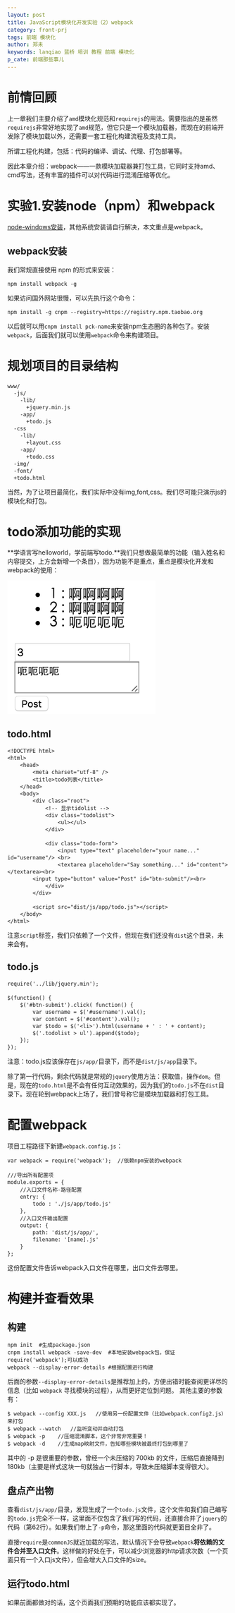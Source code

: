 ```yaml
---
layout: post
title: JavaScript模块化开发实验（2）webpack
category: front-prj
tags: 前端 模块化 
author: 郑未
keywords: lanqiao 蓝桥 培训 教程 前端 模块化
p_cate: 前端那些事儿
---
```


# 前情回顾

上一章我们主要介绍了`amd`模块化规范和`requirejs`的用法。需要指出的是虽然`requirejs`非常好地实现了`amd`规范，但它只是一个模块加载器，而现在的前端开发除了模块加载以外，还需要一套工程化构建流程及支持工具。

所谓工程化构建，包括：代码的编译、调试、代理、打包部署等。

因此本章介绍：webpack——一款模块加载器兼打包工具，它同时支持amd、cmd写法，还有丰富的插件可以对代码进行混淆压缩等优化。

# 实验1.安装node（npm）和webpack

[node-windows安装](http://jingyan.baidu.com/article/b0b63dbfca599a4a483070a5.html)，其他系统安装请自行解决，本文重点是webpack。

## webpack安装

我们常规直接使用 npm 的形式来安装：

```
npm install webpack -g
```

如果访问国外网站很慢，可以先执行这个命令：

```
npm install -g cnpm --registry=https://registry.npm.taobao.org
```

以后就可以用`cnpm install pck-name`来安装npm生态圈的各种包了。安装`webpack`，后面我们就可以使用`webpack`命令来构建项目。

# 规划项目的目录结构

```
www/
  -js/
    -lib/
      +jquery.min.js
    -app/
      +todo.js   
  -css
    -lib/
      +layout.css
    -app/
      +todo.css
  -img/
  -font/
  +todo.html
```

当然，为了让项目最简化，我们实际中没有img,font,css。我们尽可能只演示js的模块化和打包。

# todo添加功能的实现

**学语言写helloworld，学前端写todo.**我们只想做最简单的功能（输入姓名和内容提交，上方会新增一个条目），因为功能不是重点，重点是模块化开发和webpack的使用：

![2.1](/public/img/front-advance/2.1.png)

## todo.html

```
<!DOCTYPE html>
<html>
    <head>
        <meta charset="utf-8" />
        <title>todo列表</title>
    </head>
    <body>
        <div class="root">
            <!-- 显示tidolist -->
            <div class="todolist">
                <ul></ul>
            </div>  
            
            <div class="todo-form">
                <input type="text" placeholder="your name..." id="username"/> <br>
                <textarea placeholder="Say something..." id="content"></textarea><br>
        <input type="button" value="Post" id="btn-submit"/><br>
            </div>
        </div>

        <script src="dist/js/app/todo.js"></script>
    </body>
</html>
```

注意`script`标签，我们只依赖了一个文件，但现在我们还没有`dist`这个目录，未来会有。

## todo.js

```
require('../lib/jquery.min');

$(function() {
    $('#btn-submit').click( function() {
        var username = $('#username').val();
        var content = $('#content').val();
        var $todo = $('<li>').html(username + ' : ' + content);
        $('.todolist > ul').append($todo);
    });
});
```

注意：todo.js应该保存在`js/app/`目录下，而不是`dist/js/app`目录下。

除了第一行代码，剩余代码就是常规的`jquery`使用方法：获取值，操作`dom`。但是，现在的`todo.html`是不会有任何互动效果的，因为我们的`todo.js`不在`dist`目录下。现在轮到webpack上场了，我们曾号称它是模块加载器和打包工具。

# 配置webpack

项目工程路径下新建`webpack.config.js`：

```
var webpack = require('webpack');  //依赖npm安装的webpack

///导出所有配置项
module.exports = {
    //入口文件名称-路径配置
    entry: {
        todo : './js/app/todo.js'
    },
    //入口文件输出配置
    output: {
        path: 'dist/js/app/',
        filename: '[name].js'
    }
};
```

这份配置文件告诉webpack入口文件在哪里，出口文件去哪里。

# 构建并查看效果

## 构建

```
npm init  #生成package.json
cnpm install webpack -save-dev  #本地安装webpack包，保证require('webpack');可以成功
webpack --display-error-details #根据配置进行构建
```

后面的参数`--display-error-details`是推荐加上的，方便出错时能查阅更详尽的信息（比如 `webpack` 寻找模块的过程），从而更好定位到问题。
其他主要的参数有：

```
$ webpack --config XXX.js   //使用另一份配置文件（比如webpack.config2.js）来打包
$ webpack --watch   //监听变动并自动打包
$ webpack -p    //压缩混淆脚本，这个非常非常重要！
$ webpack -d    //生成map映射文件，告知哪些模块被最终打包到哪里了
```

其中的 -p 是很重要的参数，曾经一个未压缩的 700kb 的文件，压缩后直接降到 180kb（主要是样式这块一句就独占一行脚本，导致未压缩脚本变得很大）。

## 盘点产出物

查看`dist/js/app/`目录，发现生成了一个`todo.js`文件，这个文件和我们自己编写的`todo.js`完全不一样，这里面不仅包含了我们写的代码，还直接合并了`jquery`的代码（第62行）。如果我们带上了`-p`命令，那这里面的代码就更面目全非了。

直接`require`是`commonJS`就近加载的写法，默认情况下会导致`webpack`**将依赖的文件合并至入口文件**。这样做的好处在于，可以减少浏览器的http请求次数（一个页面只有一个入口js文件），但会增大入口文件的size。

## 运行todo.html

如果前面都做对的话，这个页面我们预期的功能应该都实现了。

